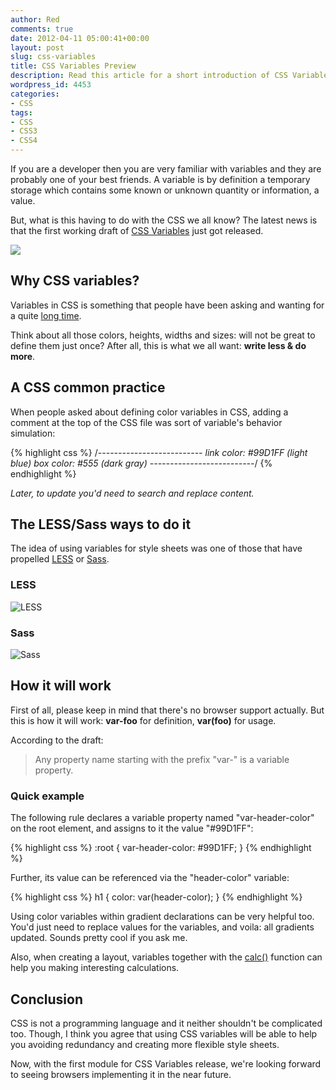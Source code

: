 ```yaml
---
author: Red
comments: true
date: 2012-04-11 05:00:41+00:00
layout: post
slug: css-variables
title: CSS Variables Preview
description: Read this article for a short introduction of CSS Variables.
wordpress_id: 4453
categories:
- CSS
tags:
- CSS
- CSS3
- CSS4
---
```


If you are a developer then you are very familiar with variables and they are probably one of your best friends. A variable is by definition a temporary storage which contains some known or unknown quantity or information, a value. 

But, what is this having to do with the CSS we all know? The latest news is that the first working draft of [CSS Variables](http://www.w3.org/TR/css-variables/) just got released.

![](http://www.red-team-design.com/wp-content/uploads/2012/04/css-variables.jpg)

<!-- more -->

## Why CSS variables?


Variables in CSS is something that people have been asking and wanting for a quite [long time](http://disruptive-innovations.com/zoo/cssvariables/). 

Think about all those colors, heights, widths and sizes: will not be great to define them just once? After all, this is what we all want: **write less & do more**.

## A CSS common practice

When people asked about defining color variables in CSS, adding a comment at the top of the CSS file was sort of variable's behavior simulation:


{% highlight css %}
/*--------------------------
link color: #99D1FF (light blue)
box color: #555 (dark gray)
--------------------------*/
{% endhighlight %}

_Later, to update you'd need to search and replace content._

## The LESS/Sass ways to do it

The idea of using variables for style sheets was one of those that have propelled [LESS](http://lesscss.org/) or [Sass](http://sass-lang.com/).


### LESS

![LESS](http://www.red-team-design.com/wp-content/uploads/2012/04/less-variables.png)

### Sass

![Sass](http://www.red-team-design.com/wp-content/uploads/2012/04/sass-variables.png)

## How it will work

First of all, please keep in mind that there's no browser support actually. But this is how it will work: **var-foo** for definition, **var(foo)** for usage.

According to the draft:

> Any property name starting with the prefix "var-" is a variable property.


### Quick example

The following rule declares a variable property named "var-header-color" on the root element, and assigns to it the value "#99D1FF":
    
{% highlight css %}
:root {
  var-header-color: #99D1FF;
}
{% endhighlight %}    

Further, its value can be referenced via the "header-color" variable:

{% highlight css %}
h1 { 
  color: var(header-color); 
}
{% endhighlight %}

Using color variables within gradient declarations can be very helpful too. You'd just need to replace values for the variables, and voila: all gradients updated. Sounds pretty cool if you ask me.

Also, when creating a layout, variables together with the [calc()](http://www.w3.org/TR/css3-values/#calc0) function can help you making interesting calculations.

## Conclusion

CSS is not a programming language and it neither shouldn't be complicated too. Though, I think you agree that using CSS variables will be able to help you avoiding redundancy and creating more flexible style sheets. 

Now, with the first module for CSS Variables release, we're looking forward to seeing browsers implementing it in the near future.